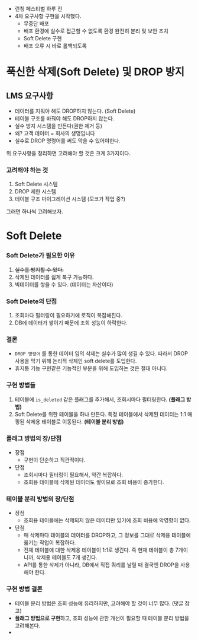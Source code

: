 - 런칭 페스티벌 하루 전
- 4차 요구사항 구현을 시작했다.
	- 무중단 배포
	- 배포 환경에 실수로 접근할 수 없도록 환경 완전히 분리 및 보안 조치
	- Soft Delete 구현
	- 배포 오류 시 바로 롤백되도록



# 푹신한 삭제(Soft Delete) 및 DROP 방지

## LMS 요구사항

- 데이터를 지워야 해도 DROP하지 않는다. (Soft Delete)
- 테이블 구조를 바꿔야 해도 DROP하지 않는다.
- 실수 방지 시스템을 만든다(권한 제거 등)
- 왜? 고객 데이터 = 회사의 생명입니다
- 실수로 DROP 명령어를 써도 막을 수 있어야한다.

위 요구사항을 정리하면 고려해야 할 것은 크게 3가지이다.

### 고려해야 하는 것

1. Soft Delete 시스템
2. DROP 제한 시스템
3. 테이블 구조 마이그레이션 시스템 (모코가 작업 중?)

그러면 하나씩 고려해보자.

# Soft Delete

### Soft Delete가 필요한 이유

1. ~~실수를 방지할 수 있다.~~
2. 삭제된 데이터를 쉽게 복구 가능하다.
3. 빅데이터를 쌓을 수 있다. (데이터는 자산이다)

### Soft Delete의 단점

1. 조회마다 필터링이 필요하기에 로직이 복잡해진다.
2. DB에 데이터가 쌓이기 때문에 조회 성능이 하락한다.

### 결론

- `DROP 명령어` 를 통한 데이터 임의 삭제는 실수가 많이 생길 수 있다. 따라서 DROP 사용을 막기 위해 논리적 삭제인 soft delete를 도입한다.
- 휴지통 기능 구현같은 기능적인 부분을 위해 도입하는 것은 절대 아니다.

### 구현 방법들

1. 테이블에 `is_deleted` 같은 플래그를 추가해서, 조회시마다 필터링한다. **(플래그 방법)**
2. Soft Delete를 위한 테이블을 하나 만든다. 특정 테이블에서 삭제된 데이터는 1:1 매핑된 삭제용 테이블로 이동된다. **(테이블 분리 방법)**

### 플래그 방법의 장/단점

- 장점
    - 구현이 단순하고 직관적이다.
- 단점
    - 조회시마다 필터링이 필요해서, 약간 복잡하다.
    - 조회용 테이블에 삭제된 데이터도 쌓이므로 조회 비용이 증가한다.

### 테이블 분리 방법의 장/단점

- 장점
    - 조회용 테이블에는 삭제되지 않은 데이터만 있기에 조회 비용에 악영향이 없다.
- 단점
    - 매 삭제마다 테이블의 데이터를 DROP하고, 그 정보를 그대로 삭제용 테이블에 옮기는 작업이 복잡하다.
    - 전체 테이블에 대한 삭제용 테이블이 1:1로 생긴다. 즉 현재 테이블이 총 7개이니까, 삭제용 테이블도 7개 생긴다.
    - API를 통한 삭제가 아니라, DB에서 직접 쿼리를 날릴 때 결국엔 DROP을 사용해야 한다.

### 구현 방법 결론

- 테이블 분리 방법은 조회 성능에 유리하지만, 고려해야 할 것이 너무 많다. (댓글 참고)
- **플래그 방법으로 구현**하고, 조회 성능에 관한 개선이 필요할 때 테이블 분리 방법을 고려해본다.
- 